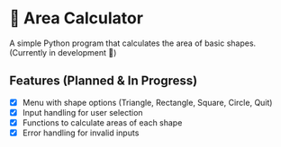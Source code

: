# 📐 Area Calculator

A simple Python program that calculates the area of basic shapes.  
(Currently in development 🚧)

## Features (Planned & In Progress)
- [x] Menu with shape options (Triangle, Rectangle, Square, Circle, Quit)
- [x] Input handling for user selection
- [x] Functions to calculate areas of each shape
- [x] Error handling for invalid inputs
